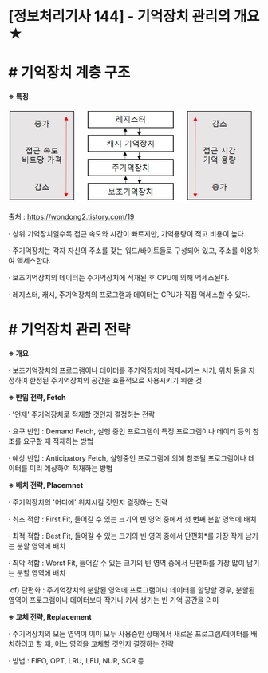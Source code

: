 

# [정보처리기사 144] - 기억장치 관리의 개요 ★



# **# 기억장치 계층 구조**

**※ 특징**

<img src='./img/144_01.png'>

출처 : https://wondong2.tistory.com/19

· 상위 기억장치일수록 접근 속도와 시간이 빠르지만, 기억용량이 적고 비용이 높다.

· 주기억장치는 각자 자신의 주소를 갖는 워드/바이트들로 구성되어 있고, 주소를 이용하여 액세스한다.

· 보조기억장치의 데이터는 주기억장치에 적재된 후 CPU에 의해 액세스된다.

· 레지스터, 캐시, 주기억장치의 프로그램과 데이터는 CPU가 직접 액세스할 수 있다.



# **# 기억장치 관리 전략**

**※ 개요**

· 보조기억장치의 프로그램이나 데이터를 주기억장치에 적재시키는 시기, 위치 등을 지정하여 한정된 주기억장치의 공간을 효율적으로 사용시키기 위한 것



**※ 반입 전략, Fetch**

· '언제' 주기억장치로 적재할 것인지 결정하는 전략

· 요구 반입 : Demand Fetch, 실행 중인 프로그램이 특정 프로그램이나 데이터 등의 참조를 요구할 때 적재하는 방법

· 예상 반입 : Anticipatory Fetch, 실행중인 프로그램에 의해 참조될 프로그램이나 데이터를 미리 예상하여 적재하는 방법



**※ 배치 전략, Placemnet**

· 주기억장치의 '어디에' 위치시킬 것인지 결정하는 전략

· 최초 적합 : First Fit, 들어갈 수 있는 크기의 빈 영역 중에서 첫 번째 분할 영역에 배치

· 최적 적합 : Best Fit, 들어갈 수 있는 크기의 빈 영역 중에서 단편화*를 가장 작게 남기는 분할 영역에 배치

· 최악 적합 : Worst Fit, 들어갈 수 있는 크기의 빈 영역 중에서 단편화를 가장 많이 남기는 분할 영역에 배치

​    cf) 단편화 : 주기억장치의 분할된 영역에 프로그램이나 데이터를 할당할 경우, 분할된 영역이 프로그램이나 데이터보다 작거나 커서 생기는 빈 기억 공간을 의미



**※ 교체 전략, Replacement**

· 주기억장치의 모든 영역이 이미 모두 사용중인 상태에서 새로운 프로그램/데이터를 배치하려고 할 때, 어느 영역을 교체할 것인지 결정하는 전략

· 방법 : FIFO, OPT, LRU, LFU, NUR, SCR 등
